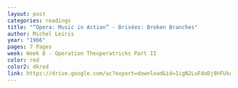 ```yaml
---
layout: post
categories: readings
title: "“Opera: Music in Action” - Brisées: Broken Branches"
author: Michel Leiris
year: "1966"
pages: 7 Pages
week: Week 8 - Operation Theoperatricks Part II
color: red
color2: dkred
link: https://drive.google.com/uc?export=download&id=1igN2LuFdoDj9hFUkneZktVCS7PnEZQU7
---
```

